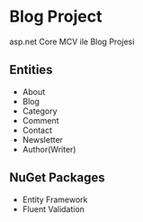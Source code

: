 
# Blog Project

asp.net Core MCV ile Blog Projesi

## Entities
- About
- Blog
- Category
- Comment
- Contact
- Newsletter
- Author(Writer)

## NuGet Packages
- Entity Framework
- Fluent Validation
